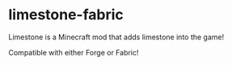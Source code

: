 # limestone-fabric
Limestone is a Minecraft mod that adds limestone into the game!

Compatible with either Forge or Fabric!
